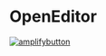 # OpenEditor

[![amplifybutton](https://oneclick.amplifyapp.com/button.svg)](https://console.aws.amazon.com/amplify/home#/deploy?repo=https://github.com/OpenEditor/openeditor)
